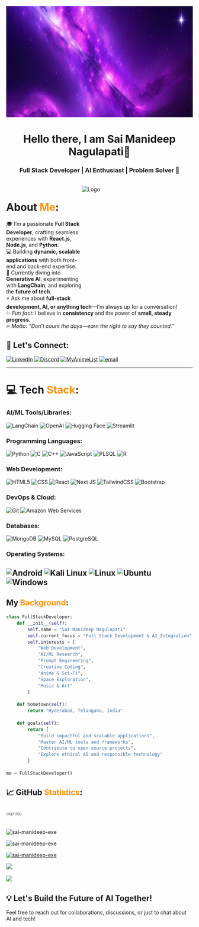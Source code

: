 <img height="300" width="1240" src="/space.jpg" alt="AI Engineer Banner">

<h1 align="center">Hello there, I am Sai Manideep Nagulapati👋</h1>
<h3 align="center">Full Stack Developer | AI Enthusiast | Problem Solver 🚀</h3>

<br>

<img height="300" width="300" align="right" src="/tr1.jpg" alt="Logo">

# About <span style="color:#FF9100">Me</span>:
🎓 I’m a passionate **Full Stack Developer**, crafting seamless experiences with **React.js**, **Node.js**, and **Python**.  
💻 Building **dynamic, scalable applications** with both front-end and back-end expertise.  
🌱 Currently diving into **Generative AI**, experimenting with **LangChain**, and exploring the **future of tech**.  
⚡ Ask me about **full-stack development, AI, or anything tech**—I’m always up for a conversation!  
✨ *Fun fact:* I believe in **consistency** and the power of **small, steady progress**.  
🔥 *Motto:* *“Don’t count the days—earn the right to say they counted.”*



## 🔗 Let's Connect:
 [![LinkedIn](https://img.shields.io/badge/LinkedIn-%230077B5.svg?logo=LinkedIn&logoColor=white)](https://www.linkedin.com/in/saimanideepnagulapati/)   [![Discord](https://img.shields.io/badge/@vortory.-5539CC.svg?logo=discord&logoColor=white)]() [![MyAnimeList](https://img.shields.io/badge/MyAnimeList-2E51A2?logo=myanimelist&logoColor=white)](https://myanimelist.net/profile/Itachi_510) [![email](https://img.shields.io/badge/Email-D14836?logo=gmail&logoColor=white)](mailto:manideep.nagulapati@gmail.com) 


---

# 💻 Tech <span style="color:#FF9100">Stack</span>:
### **AI/ML Tools/Libraries:**
![LangChain](https://img.shields.io/badge/LangChain-00ADD8?style=for-the-badge&logo=langchain&logoColor=white) ![OpenAI](https://img.shields.io/badge/OpenAI-412991?style=for-the-badge&logo=openai&logoColor=white) ![Hugging Face](https://img.shields.io/badge/Hugging%20Face-FFD21E?style=for-the-badge&logo=huggingface&logoColor=black) ![Streamlit](https://img.shields.io/badge/Streamlit-FF4B4B?style=for-the-badge&logo=Streamlit&logoColor=white)

### **Programming Languages:**
![Python](https://img.shields.io/badge/python-3670A0?style=for-the-badge&logo=python&logoColor=ffdd54) ![C](https://img.shields.io/badge/c-%2300599C.svg?style=for-the-badge&logo=c&logoColor=white) ![C++](https://img.shields.io/badge/c++-%2300599C.svg?style=for-the-badge&logo=c%2B%2B&logoColor=white) ![JavaScript](https://img.shields.io/badge/javascript-%23323330.svg?style=for-the-badge&logo=javascript&logoColor=%23F7DF1E) ![PLSQL](https://img.shields.io/badge/PLSQL-F80000?style=for-the-badge&logo=oracle&logoColor=black) ![R](https://img.shields.io/badge/R-276DC3?style=for-the-badge&logo=r&logoColor=white)

### **Web Development:**
 ![HTML5](https://img.shields.io/badge/html5-%23E34F26.svg?style=for-the-badge&logo=html5&logoColor=white) ![CSS](https://img.shields.io/badge/CSS-1572B6?style=for-the-badge&logo=css3&logoColor=white) ![React](https://img.shields.io/badge/react-%2320232a.svg?style=for-the-badge&logo=react&logoColor=%2361DAFB) ![Next JS](https://img.shields.io/badge/Next-black?style=for-the-badge&logo=next.js&logoColor=white) ![TailwindCSS](https://img.shields.io/badge/tailwindcss-%2338B2AC.svg?style=for-the-badge&logo=tailwind-css&logoColor=white) ![Bootstrap](https://img.shields.io/badge/bootstrap-%238511FA.svg?style=for-the-badge&logo=bootstrap&logoColor=white)


### **DevOps & Cloud:**
![Git](https://img.shields.io/badge/git-%23F05033.svg?style=for-the-badge&logo=git&logoColor=white)  ![Amazon Web Services](https://img.shields.io/badge/AWS-FF9900.svg?style=for-the-badge&logo=Amazon_AWS&logoColor=white) 

### **Databases:**
![MongoDB](https://img.shields.io/badge/MongoDB-4EA94B?style=for-the-badge&logo=mongodb&logoColor=white) ![MySQL](https://img.shields.io/badge/MySQL-005C84?style=for-the-badge&logo=mysql&logoColor=white) ![PostgreSQL](https://img.shields.io/badge/PostgreSQL-316192?style=for-the-badge&logo=postgresql&logoColor=white)

### **Operating Systems:**
![Android](https://img.shields.io/badge/Android-3DDC84?style=for-the-badge&logo=android&logoColor=white) ![Kali Linux](https://img.shields.io/badge/Kali_Linux-557C94?style=for-the-badge&logo=kali-linux&logoColor=white) ![Linux](https://img.shields.io/badge/Linux-FCC624?style=for-the-badge&logo=linux&logoColor=black) ![Ubuntu](https://img.shields.io/badge/Ubuntu-E95420?style=for-the-badge&logo=ubuntu&logoColor=white) ![Windows](https://img.shields.io/badge/Windows-0078D6?style=for-the-badge&logo=windows&logoColor=white)
---

## My <span style="color:#FF9100">Background</span>:

```python
class FullStackDeveloper:
    def __init__(self):
        self.name = "Sai Manideep Nagulapati"
        self.current_focus = "Full Stack Development & AI Integration"
        self.interests = [
            "Web Development",
            "AI/ML Research",
            "Prompt Engineering",
            "Creative Coding",
            "Anime & Sci-Fi",
            "Space Exploration",
            "Music & Art"
        ]
    
    def hometown(self):
        return "Hyderabad, Telangana, India"
    
    def goals(self):
        return [
            "Build impactful and scalable applications",
            "Master AI/ML tools and frameworks",
            "Contribute to open-source projects",
            "Explore ethical AI and responsible technology"
        ]

me = FullStackDeveloper()

```

## 📈 GitHub <span style="color:#FF9100">Statistics</span>:

<p align="left"> <a target="_blank" href="https://raw.githubusercontent.com/devicons/devicon/master/icons/express/express-original-wordmark.svg" style="display: inline-block;"><img src="https://raw.githubusercontent.com/devicons/devicon/master/icons/express/express-original-wordmark.svg" alt="express" width="42" height="42" /></a></p>
<p><img align="center" src="https://github-readme-stats.vercel.app/api?username=sai-manideep-exe&show_icons=true&locale=en" alt="sai-manideep-exe" /></p>

<p><img src="https://github-readme-stats.vercel.app/api/top-langs?username=sai-manideep-exe&show_icons=true&locale=en&layout=compact" alt="sai-manideep-exe" /></p>
<p><a href="https://github.com/ryo-ma/github-profile-trophy"><img src="https://github-profile-trophy.vercel.app/?username=sai-manideep-exe" alt="sai-manideep-exe" /></a></p>


![](https://komarev.com/ghpvc/?username=sai-manideep-exe&color=ff652f&base=1000&style=for-the-badge)

![](https://github-profile-trophy.vercel.app/?username=sai-manideep-exe&no-frame=true&theme=gruvbox&row=1&column=10)



## 💡 Let's Build the Future of AI Together!
Feel free to reach out for collaborations, discussions, or just to chat about AI and tech!

